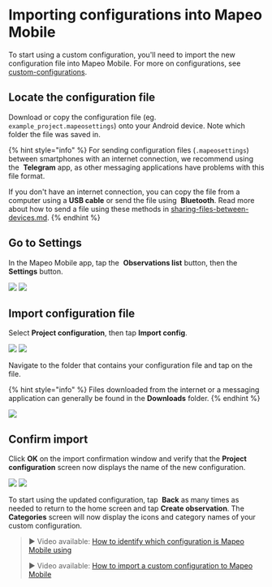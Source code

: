 # Importing configurations into Mapeo Mobile

To start using a custom configuration, you'll need to import the new configuration file into Mapeo Mobile. For more on configurations, see [custom-configurations](../customization-options/custom-configurations/ "mention").

## Locate the configuration file

Download or copy the configuration file (eg. `example_project.mapeosettings`) onto your Android device. Note which folder the file was saved in.

{% hint style="info" %}
For sending configuration files (`.mapeosettings`) between smartphones with an internet connection, we recommend using the <img src="../../.gitbook/assets/Telegram-logo.png" alt="" data-size="line" /> **Telegram** app, as other messaging applications have problems with this file format.&#x20;



If you don't have an internet connection, you can copy the file from a computer using a <img src="../../.gitbook/assets/USB_cable.png" alt="" data-size="line" />**USB cable** or send the file using <img src="../../.gitbook/assets/bluetooth.jpg" alt="" data-size="line" /> **Bluetooth**. Read more about how to send a file using these methods in [sharing-files-between-devices.md](../troubleshooting/sharing-files-between-devices.md "mention").
{% endhint %}

## Go to Settings

In the Mapeo Mobile app, tap the <img src="../../.gitbook/assets/app icons_observation-list_35px.png" alt="" data-size="line" /> **Observations list** button, then the <img src="../../.gitbook/assets/app_icons_Settings.png" alt="" data-size="line" /> **Settings** button.



![](../../.gitbook/assets/Homescreen-Observations\_list\_button.jpg) ![](../../.gitbook/assets/Observations\_list\_screen.jpg)

## Import configuration file

Select **Project configuration**, then tap **Import config**.

![](../../.gitbook/assets/Mm\_Settings\_screen\_Project\_config.jpg) ![](../../.gitbook/assets/Mm\_Project\_config\_screen-import\_config\_button.jpg)

Navigate to the folder that contains your configuration file and tap on the file.&#x20;

{% hint style="info" %}
Files downloaded from the internet or a messaging application can generally be found in the **Downloads** folder.
{% endhint %}

![](../../.gitbook/assets/Import\_config\_downloads\_screen.jpg)

## Confirm import

Click **OK** on the import confirmation window and verify that the **Project configuration** screen now displays the name of the new configuration.

![](../../.gitbook/assets/Mm\_config\_import\_confirmation.jpg) ![](../../.gitbook/assets/Mm\_Project\_config\_screen\_IMW-config.jpg)

To start using the updated configuration, tap <img src="../../.gitbook/assets/app_icons_back_arrow.png" alt="" data-size="line" /> **Back** as many times as needed to return to the home screen and tap <img src="../../.gitbook/assets/create_observation.png" alt="" data-size="line" />**Create observation**. The **Categories** screen will now display the icons and category names of your custom configuration.

> ▶ Video available: [How to identify which configuration is Mapeo Mobile using](https://www.youtube.com/watch?v=SaSxCBGjZiM\&list=PLI10lL3Yr-k2MUMquVTaQxZoiQqfT\_eID\&index=6\&t=65s)
> 
> ▶ Video available: [How to import a custom configuration to Mapeo Mobile](https://www.youtube.com/watch?v=PNodALVTG5w\&list=PLI10lL3Yr-k2MUMquVTaQxZoiQqfT\_eID\&index=7\&t=20s)&#x20;
